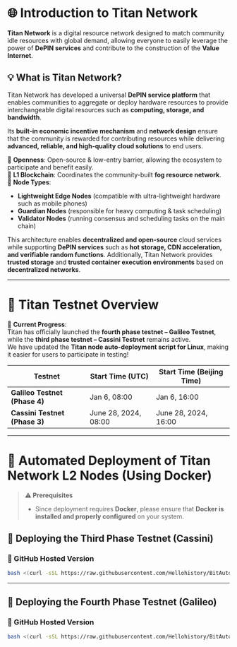 # 🌐 Introduction to Titan Network  

**Titan Network** is a digital resource network designed to match community idle resources with global demand, allowing everyone to easily leverage the power of **DePIN services** and contribute to the construction of the **Value Internet**.  

## 💡 What is Titan Network?  

Titan Network has developed a universal **DePIN service platform** that enables communities to aggregate or deploy hardware resources to provide interchangeable digital resources such as **computing, storage, and bandwidth**.  

Its **built-in economic incentive mechanism** and **network design** ensure that the community is rewarded for contributing resources while delivering **advanced, reliable, and high-quality cloud solutions** to end users.  

🔹 **Openness**: Open-source & low-entry barrier, allowing the ecosystem to participate and benefit easily.  
🔹 **L1 Blockchain**: Coordinates the community-built **fog resource network**.  
🔹 **Node Types**:  
   - **Lightweight Edge Nodes** (compatible with ultra-lightweight hardware such as mobile phones)  
   - **Guardian Nodes** (responsible for heavy computing & task scheduling)  
   - **Validator Nodes** (running consensus and scheduling tasks on the main chain)  

This architecture enables **decentralized and open-source** cloud services while supporting **DePIN services** such as **hot storage, CDN acceleration, and verifiable random functions**. Additionally, Titan Network provides **trusted storage** and **trusted container execution environments** based on **decentralized networks**.  

---

# 🔹 Titan Testnet Overview  

🚀 **Current Progress**:  
Titan has officially launched the **fourth phase testnet – Galileo Testnet**, while the **third phase testnet – Cassini Testnet** remains active.  
We have updated the **Titan node auto-deployment script for Linux**, making it easier for users to participate in testing!  

| Testnet | Start Time (UTC) | Start Time (Beijing Time) |
|---------|----------------|--------------------------|
| **Galileo Testnet (Phase 4)** | Jan 6, 08:00 | Jan 6, 16:00 |
| **Cassini Testnet (Phase 3)** | June 28, 2024, 08:00 | June 28, 2024, 16:00 |

---

# 🚀 **Automated Deployment of Titan Network L2 Nodes (Using Docker)**  

> **⚠️ Prerequisites**  
> - Since deployment requires **Docker**, please ensure that **Docker is installed and properly configured** on your system.  

## 📌 **Deploying the Third Phase Testnet (Cassini)**  

### **🔹 GitHub Hosted Version**
```bash
bash <(curl -sSL https://raw.githubusercontent.com/Hellohistory/BitAuto/refs/heads/main/crypto/titan_network/testnet_cassini_3/testnet_cassini_3_en.sh)
```

---

## 📌 **Deploying the Fourth Phase Testnet (Galileo)**  

### **🔹 GitHub Hosted Version**
```bash
bash <(curl -sSL https://raw.githubusercontent.com/Hellohistory/BitAuto/refs/heads/main/crypto/titan_network/testnet_galileo_4/testnet_galileo_4_en.sh)
```
